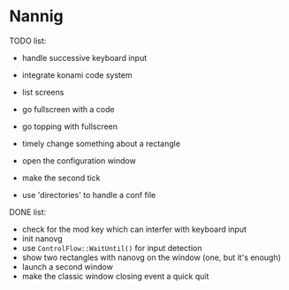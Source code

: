 # Nannig

TODO list:


* handle successive keyboard input
* integrate konami code system

* list screens
* go fullscreen with a code
* go topping with fullscreen
* timely change something about a rectangle
* open the configuration window
* make the second tick
* use 'directories' to handle a conf file

DONE list:

* check for the mod key which can interfer with keyboard input
* init nanovg
* use `ControlFlow::WaitUntil()` for input detection
* show two rectangles with nanovg on the window (one, but it's enough)
* launch a second window
* make the classic window closing event a quick quit
